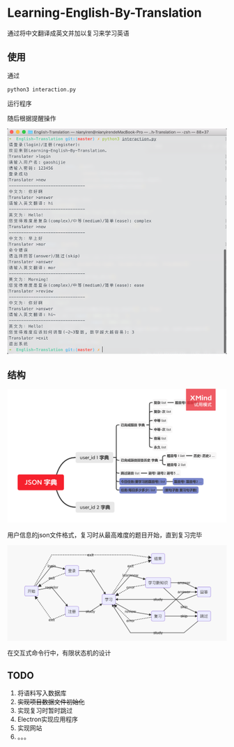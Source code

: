 # Learning-English-By-Translation
通过将中文翻译成英文并加以复习来学习英语

## 使用

通过

```shell
python3 interaction.py
```

运行程序

随后根据提醒操作

![运行截图](https://github.com/g101418/Learning-English-By-Translation/blob/master/screenshot.png)

## 结构

![user_info结构图](https://github.com/g101418/Learning-English-By-Translation/blob/master/user_info_json.png)

用户信息的json文件格式，复习时从最高难度的题目开始，直到复习完毕




![状态转换图](https://github.com/g101418/Learning-English-By-Translation/blob/master/state_transition_diagram.png)

在交互式命令行中，有限状态机的设计

## TODO

1. 将语料写入数据库
2. ~~实现项目数据文件初始化~~
3. 实现复习时暂时跳过
4. Electron实现应用程序
5. 实现网站
6. 。。。